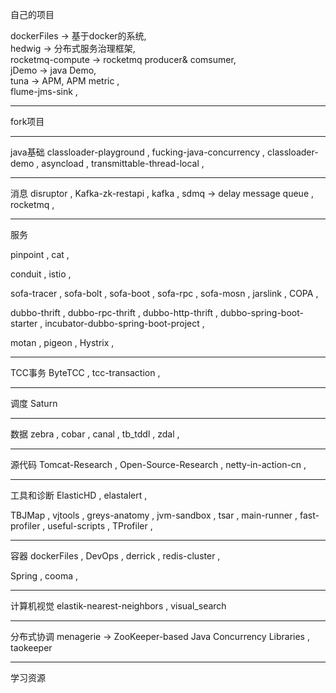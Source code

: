 自己的项目

dockerFiles -> 基于docker的系统,  
hedwig -> 分布式服务治理框架,  
rocketmq-compute -> rocketmq producer& comsumer,  
jDemo -> java Demo,  
tuna -> APM, APM metric ,  
flume-jms-sink ,  

-----

fork项目

-----
java基础
classloader-playground ,
fucking-java-concurrency ,
classloader-demo ,
asyncload ,
transmittable-thread-local ,

---
消息
disruptor ,
Kafka-zk-restapi ,
kafka ,
sdmq  -> delay message queue ,
rocketmq ,

---
服务


pinpoint , 
cat ,

conduit ,
istio ,

sofa-tracer ,
sofa-bolt ,
sofa-boot ,
sofa-rpc ,
sofa-mosn ,
jarslink ,
COPA ,

dubbo-thrift ,
dubbo-rpc-thrift ,
dubbo-http-thrift ,
dubbo-spring-boot-starter ,
incubator-dubbo-spring-boot-project ,

motan ,
pigeon ,
Hystrix ,

----
TCC事务
ByteTCC  ,
tcc-transaction  ,

---
调度
Saturn  

---
数据
zebra ,
cobar  ,
canal  ,
tb_tddl  ,
zdal  ,

---
源代码
Tomcat-Research ,
Open-Source-Research ,
netty-in-action-cn ,


---
工具和诊断
ElasticHD ,
elastalert ,

TBJMap ,
vjtools ,
greys-anatomy ,
jvm-sandbox ,
tsar ,
main-runner ,
fast-profiler ,
useful-scripts ,
TProfiler ,


---
容器
dockerFiles ,
DevOps ,
derrick , 
redis-cluster ,

Spring ,
cooma ,

-----
计算机视觉
elastik-nearest-neighbors ,
visual_search

-----
分布式协调
menagerie -> ZooKeeper-based Java Concurrency Libraries ,
taokeeper

----
学习资源



